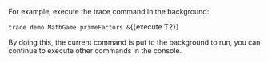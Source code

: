 For example, execute the trace command in the background:

`trace demo.MathGame primeFactors &`{{execute T2}}

By doing this, the current command is put to the background to run, you can continue to execute other commands in the console.
